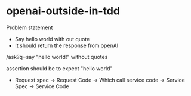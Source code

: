 # openai-outside-in-tdd
Problem statement
- Say hello world with out quote
- It should return the response from openAI


/ask?q=say "hello world!" without quotes
 
assertion should be to expect "hello world"

- Request spec -> Request Code -> Which call service code -> Service Spec -> Service Code
